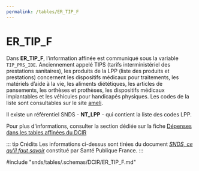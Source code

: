 ```yaml
---
permalink: /tables/ER_TIP_F
---
```

# ER\_TIP\_F
<!-- SPDX-License-Identifier: MPL-2.0 -->
Dans **ER_TIP_F**, l’information affinée est communiqué sous la variable `TIP_PRS_IDE`. Anciennement appelé TIPS (tarifs interministériel des prestations sanitaires), les produits de la LPP (liste des produits et prestations) concernent les dispositifs médicaux pour traitements, les matériels d’aide à la vie, les aliments diététiques, les articles de pansements, les orthèses et prothèses, les dispositifs médicaux implantables et les véhicules pour handicapés physiques. Les codes de la liste sont consultables sur le site [ameli](http://www.codage.ext.cnamts.fr/codif/tips/index_presentation.php?p_site=AMELI).

Il existe un référentiel SNDS - **NT_LPP** - qui contient la liste des codes LPP. 

Pour plus d'informations, consulter la section dédiée sur la fiche [Dépenses dans les tables affinées du DCIR](https://documentation-snds.health-data-hub.fr/fiches/tables_affinees.html#la-lpp)

::: tip Crédits
Les informations ci-dessus sont tirées du document [*SNDS, ce qu'il faut savoir*](../../../formation_snds/Sante_publique_France.md) constitué par Santé Publique France.
:::

<!-- ATTENTION : Ne pas supprimer ou modifier la ligne ci-dessous -->
#include "snds/tables/.schemas/DCIR/ER_TIP_F.md"
<!-- ATTENTION : Ne pas supprimer ou modifier la ligne ci-dessus -->
